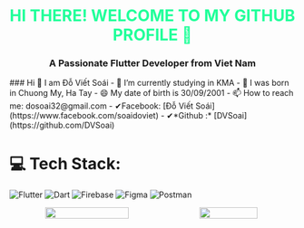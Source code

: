  <h1 style="color: #21ff9a;" align="center">HI THERE! WELCOME TO MY GITHUB PROFILE 👋</h1>
 <h3 align="center">A Passionate Flutter Developer from Viet Nam</h3>
 ### Hi  👋 I am Đỗ Viết Soái                                                                    
- 🔭 I’m currently studying in KMA
- 🌱 I was born in Chuong My, Ha Tay
- 😄 My date of birth is 30/09/2001  
- 📫 How to reach me: dosoai32@gmail.com
- ✔Facebook: [Đỗ Viết Soái](https://www.facebook.com/soaidoviet)
- ✔*Github :* [DVSoai](https://github.com/DVSoai)

# 💻 Tech Stack:
![Flutter](https://img.shields.io/badge/Flutter-%2302569B.svg?style=for-the-badge&logo=Flutter&logoColor=white) 
![Dart](https://img.shields.io/badge/dart-%230175C2.svg?style=for-the-badge&logo=dart&logoColor=white) 
![Firebase](https://img.shields.io/badge/firebase-%23039BE5.svg?style=for-the-badge&logo=firebase) 
![Figma](https://img.shields.io/badge/figma-%23F24E1E.svg?style=for-the-badge&logo=figma&logoColor=white) 
![Postman](https://img.shields.io/badge/Postman-FF6C37?style=for-the-badge&logo=postman&logoColor=white)

<div width="100%" align="center" style="display: flex">
  <img width="54%" src="https://github-readme-stats.vercel.app/api?username=DVSoai&count_private=true&theme=radical&show_icons=true"/>
  <img width="45%" src="https://github-readme-stats.vercel.app/api/top-langs/?username=DVSoai&layout=compact&title_color=fe428e&text_color=A9FEF7&icon_color=007bff&bg_color=141321">
</div>

